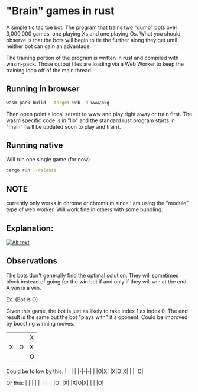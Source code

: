 # "Brain" games in rust

A simple tic tac toe bot.
The program that trains two "dumb" bots over 3,000,000 games, one playing Xs and one playing Os.
What you should observe is that the bots will begin to tie the further along they get until neither bot can gain an advantage.

The training portion of the program is written in rust and compiled with wasm-pack.
Those output files are loading via a Web Worker to keep the training loop off of the main thread.

## Running in browser

```BASH
wasm-pack build --target web -d www/pkg
```

Then open point a local server to www and play right away or train first.
The wasm specific code is in "lib" and the standard rust program starts in "main" (will be updated soon to play and train).

## Running native

Will run one single game (for now)

```BASH
cargo run --release
```

## NOTE

currently only works in chrome or chromium since I am using the "module" type of web worker. Will work fine in others with some bundling.

## Explanation:

[![Alt text](https://img.youtube.com/vi/R9c-_neaxeU/0.jpg)](https://www.youtube.com/watch?v=R9c-_neaxeU)

## Observations

The bots don't generally find the optimal solution. They will sometimes block instead of going for the win but if and only if they will win at the end. A win is a win.

Ex. (Bot is O)

Given this game, the bot is just as likely to take index 1 as index 0. The end result is the same but the bot "plays with" it's oponent. Could be improved by boosting winning moves.

| | | |
|-|-|-|
| | |X|
|X|O|X|
| | |O|

Could be follow by this:
| | | |
|-|-|-|
| |O|X|
|X|O|X|
| | |O|

Or this:
| | | |
|-|-|-|
|O| |X|
|X|O|X|
| | |O|
